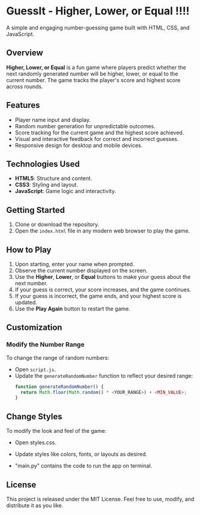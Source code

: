 # GuessIt - Higher, Lower, or Equal !!!!

A simple and engaging number-guessing game built with HTML, CSS, and JavaScript.

## Overview
**Higher, Lower, or Equal** is a fun game where players predict whether the next randomly generated number will be higher, lower, or equal to the current number. The game tracks the player's score and highest score across rounds.

## Features
- Player name input and display.
- Random number generation for unpredictable outcomes.
- Score tracking for the current game and the highest score achieved.
- Visual and interactive feedback for correct and incorrect guesses.
- Responsive design for desktop and mobile devices.

## Technologies Used
- **HTML5**: Structure and content.
- **CSS3**: Styling and layout.
- **JavaScript**: Game logic and interactivity.

## Getting Started
1. Clone or download the repository.
2. Open the `index.html` file in any modern web browser to play the game. 

## How to Play
1. Upon starting, enter your name when prompted.
2. Observe the current number displayed on the screen.
3. Use the **Higher**, **Lower**, or **Equal** buttons to make your guess about the next number.
4. If your guess is correct, your score increases, and the game continues.
5. If your guess is incorrect, the game ends, and your highest score is updated.
6. Use the **Play Again** button to restart the game.

## Customization
### Modify the Number Range
To change the range of random numbers:
- Open `script.js`.
- Update the `generateRandomNumber` function to reflect your desired range:
  ```javascript
  function generateRandomNumber() {
    return Math.floor(Math.random() * <YOUR_RANGE>) + <MIN_VALUE>;
  }

## Change Styles
To modify the look and feel of the game:

  - Open styles.css.
  - Update styles like colors, fonts, or layouts as desired.

- "main.py" contains the code to run the app on terminal.

## License
This project is released under the MIT License. Feel free to use, modify, and distribute it as you like.
